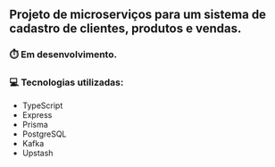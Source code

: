 ## Projeto de microserviços para um sistema de cadastro de clientes, produtos e vendas. 

### ⏱️ Em desenvolvimento.

### 💻 Tecnologias utilizadas:
- TypeScript
- Express
- Prisma
- PostgreSQL
- Kafka
- Upstash

